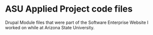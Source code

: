 # ASU Applied Project code files

Drupal Module files that were part of the Software Enterprise Website I worked on while at Arizona State University. 
